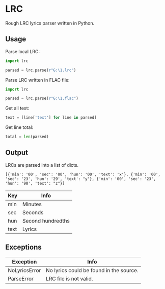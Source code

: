 # LRC
Rough LRC lyrics parser written in Python.

## Usage
Parse local LRC:
```python
import lrc

parsed = lrc.parse(r"G:\1.lrc")
```
Parse LRC written in FLAC file:
```python
import lrc

parsed = lrc.parse(r"G:\1.flac")
```
Get all text:
```python
text = [line['text'] for line in parsed]
```
Get line total:
```python
total = len(parsed)
```

## Output
LRCs are parsed into a list of dicts.
```
[{'min': '00', 'sec': '00', 'hun': '00', 'text': 'x'}, {'min': '00', 'sec': '23', 'hun': '29', 'text': "y"}, {'min': '00', 'sec': '23', 'hun': '90', 'text': "z"}]
```
|Key|Info|
| --- | --- |
|min|Minutes
|sec|Seconds
|hun|Second hundredths
|text|Lyrics

## Exceptions
|Exception|Info|
| --- | --- |
|NoLyricsError|No lyrics could be found in the source.
|ParseError|LRC file is not valid.
